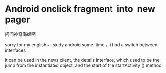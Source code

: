 # Android onclick fragment  into  new pager
问问神奇海螺啊

sorry for my english~
i study android some  time 。i find a switch between interfaces

it can be used in the news  client, the details interface, which used to be the jump from the instantiated object, and the start of the startActivity () method
